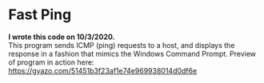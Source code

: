 # Fast Ping

<b>I wrote this code on 10/3/2020.</b><br>
This program sends ICMP (ping) requests to a host, and displays the response in a fashion that mimics the Windows Command Prompt.
Preview of program in action here: https://gyazo.com/51451b3f23af1e74e969938014d0df6e
